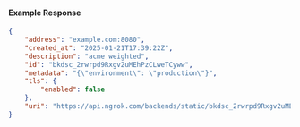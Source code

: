 <!-- Code generated for API Clients. DO NOT EDIT. -->

#### Example Response

```json
{
	"address": "example.com:8080",
	"created_at": "2025-01-21T17:39:22Z",
	"description": "acme weighted",
	"id": "bkdsc_2rwrpd9Rxgv2uMEhPzCLweTCyww",
	"metadata": "{\"environment\": \"production\"}",
	"tls": {
		"enabled": false
	},
	"uri": "https://api.ngrok.com/backends/static/bkdsc_2rwrpd9Rxgv2uMEhPzCLweTCyww"
}
```
